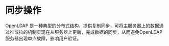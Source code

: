 # 同步操作

OpenLDAP 是一种典型的分布式结构，提供复制同步，可将主服务器上的数据通过推或拉的机制实现在从服务器上更新，完成数据的同步，从而避免OpenLDAP 服务器出现单点故障，影响用户验证。